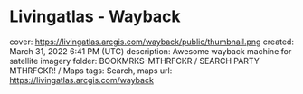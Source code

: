 # Livingatlas - Wayback

cover: https://livingatlas.arcgis.com/wayback/public/thumbnail.png
created: March 31, 2022 6:41 PM (UTC)
description: Awesome wayback machine for satellite imagery
folder: BOOKMRKS-MTHRFCKR / SEARCH PARTY MTHRFCKR! / Maps
tags: Search, maps
url: https://livingatlas.arcgis.com/wayback